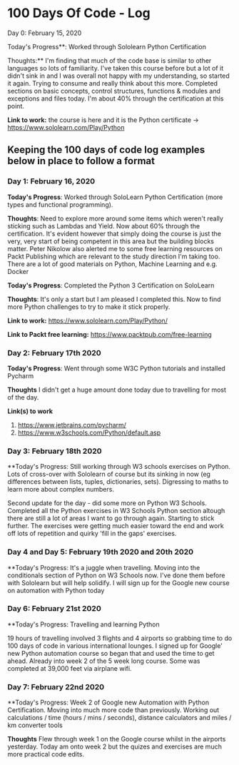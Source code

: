 # 100 Days Of Code - Log

Day 0: February 15, 2020

Today's Progress**: Worked through Sololearn Python Certification

Thoughts:** I'm finding that much of the code base is similar to other languages so lots of familiarity.  I've taken this course before but a lot of it didn't sink in and I was overall not happy with my understanding, so started it again. Trying to consume and really think about this more. Completed sections on basic concepts, control structures, functions & modules and exceptions and files today.  I'm about 40% through the certification at this point.

**Link to work:** the course is here and it is the Python certificate -> https://www.sololearn.com/Play/Python

## Keeping the 100 days of code log examples below in place to follow a format

### Day 1: February 16, 2020

**Today's Progress**: Worked through SoloLearn Python Certification (more types and functional programming). 

**Thoughts**: Need to explore more around some items which weren't really sticking such as Lambdas and Yield.  Now about 60% through the certification. It's evident however that simply doing the course is just the very, very start of being competent in this area but the building blocks matter.  Peter Nikolow also alerted me to some free learning resources on Packt Publishing which are relevant to the study direction I'm taking too. There are a lot of good materials on Python, Machine Learning and e.g. Docker 

**Today's Progress**: Completed the Python 3 Certification on SoloLearn

**Thoughts**: It's only a start but I am pleased I completed this.  Now to find more Python challenges to try to make it stick properly.

**Link to work:**  https://www.sololearn.com/Play/Python/

**Link to Packt free learning:** https://www.packtpub.com/free-learning

### Day 2: February 17th 2020

**Today's Progress**: Went through some W3C Python tutorials and installed Pycharm

**Thoughts** I didn't get a huge amount done today due to travelling for most of the day.

**Link(s) to work**
1. https://www.jetbrains.com/pycharm/
2. https://www.w3schools.com/Python/default.asp

### Day 3: February 18th 2020

**Today's Progress: Still working through W3 schools exercises on Python. Lots of cross-over with Sololearn of course but its sinking in now (eg differences between lists, tuples, dictionaries, sets). Digressing to maths to learn more about complex numbers.  

Second update for the day - did some more on Python W3 Schools. Completed all the Python exercises in W3 Schools Python section altough there are still a lot of areas I want to go through again.  Starting to stick further.  The exercises were getting much easier toward the end and work off lots of repetition and quirky 'fill in the gaps' exercises.

### Day 4 and Day 5: February 19th 2020 and 20th 2020

**Today's Progress: It's a juggle when travelling.  Moving into the conditionals section of Python on W3 Schools now.  I've done them before with Sololearn but will help solidify.  I will sign up for the Google new course on automation with Python today

### Day 6: February 21st 2020

**Today's Progress: Travelling and learning Python

19 hours of travelling involved 3 flights and 4 airports so grabbing time to do 100 days of code in various international lounges.  I signed up for Google' new Python automation course so began that and used the time to get ahead.  Already into week 2 of the 5 week long course.  Some was completed at 39,000 feet via airplane wifi.

### Day 7: February 22nd 2020

**Today's Progress: Week 2 of Google new Automation with Python Certification. Moving into much more code than previously.  Working out calculations / time (hours / mins / seconds), distance calculators and miles / km converter tools

**Thoughts** Flew through week 1 on the Google course whilst in the airports yesterday.  Today am onto week 2 but the quizes and exercises are much more practical code edits.







